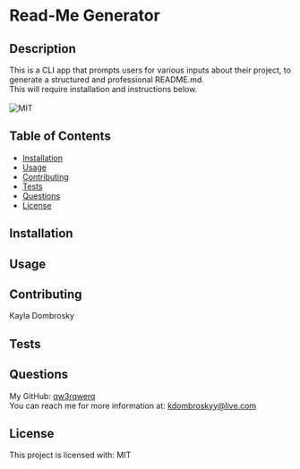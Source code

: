 # Read-Me Generator

## Description 
This is a CLI app that prompts users for various inputs about their project, to generate a structured and professional README.md. <br/>
This will require installation and instructions below. 
<br/><br/>
![MIT](https://img.shields.io/badge/license-MIT-green) 

## Table of Contents 
* [Installation](#installation)
* [Usage](#usage)
* [Contributing](#contributing)
* [Tests](#tests)
* [Questions](#questions)
* [License](#license) 

## Installation 


## Usage


## Contributing
Kayla Dombrosky

## Tests


## Questions
My GitHub: [qw3rqwerq](https://github.com/kdombrosky) <br/>
You can reach me for more information at: <kdombroskyy@live.com> 

## License 
This project is licensed with: MIT
